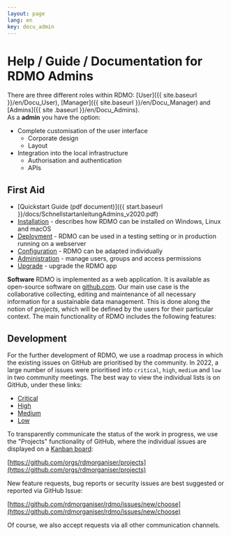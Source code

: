 ```yaml
---
layout: page
lang: en
key: docu_admin
---
```


# Help / Guide / Documentation for RDMO Admins

There are three different roles within RDMO: [User]({{ site.baseurl }}/en/Docu_User), [Manager]({{ site.baseurl }}/en/Docu_Manager) and [Admins]({{ site .baseurl }}/en/Docu_Admins).<br/> As a <b>admin</b> you have the option:

* Complete customisation of the user interface
  * Corporate design
  * Layout
* Integration into the local infrastructure
  * Authorisation and authentication
  * APIs

## First Aid

* [Quickstart Guide (pdf document)]({{ start.baseurl }}/docs/SchnellstartanleitungAdmins_v2020.pdf)
* [Installation](http://rdmo.readthedocs.io/en/latest/installation/index.html) - describes how RDMO can be installed on Windows, Linux and macOS
* [Deployment](http://rdmo.readthedocs.io/en/latest/deployment/index.html) - RDMO can be used in a testing setting or in production running on a webserver
* [Configuration](http://rdmo.readthedocs.io/en/latest/configuration/index.html) - RDMO can be adapted individually
* [Administration](http://rdmo.readthedocs.io/en/latest/administration/index.html) - manage users, groups and access permissions
* [Upgrade](http://rdmo.readthedocs.io/en/latest/upgrade/index.html) - upgrade the RDMO app

<b>Software</b> RDMO is implemented as a web application. It is available as open-source software on [github.com](https://github.com/rdmorganiser). Our main use case is the collaborative collecting, editing and maintenance of all necessary information for a sustainable data management. This is done along the notion of *projects*, which will be defined by the users for their particular context. The main functionality of RDMO includes the following features:

## Development

For the further development of RDMO, we use a roadmap process in which the existing issues on GitHub are prioritised by the community. In 2022, a large number of issues were prioritised into `critical`, `high`, `medium` and `low` in two community meetings. The best way to view the individual lists is on GitHub, under these links:

* [Critical](https://github.com/rdmorganiser/rdmo/issues?q=is%3Aopen+is%3Aissue+label%3A%22priority%3A+critical%22)
* [High](https://github.com/rdmorganiser/rdmo/issues?q=is%3Aopen+is%3Aissue+label%3A%22priority%3A+high%22)
* [Medium](https://github.com/rdmorganiser/rdmo/issues?q=is%3Aopen+is%3Aissue+label%3A%22priority%3A+medium%22)
* [Low](https://github.com/rdmorganiser/rdmo/issues?q=is%3Aopen+is%3Aissue+label%3A%22priority%3A+low%22)

To transparently communicate the status of the work in progress, we use the "Projects" functionality of GitHub, where the individual issues are displayed on a [Kanban board](https://en.wikipedia.org/wiki/Kanban_board):

[https://github.com/orgs/rdmorganiser/projects](https://github.com/orgs/rdmorganiser/projects)

New feature requests, bug reports or security issues are best suggested or reported via GitHub Issue:

[https://github.com/rdmorganiser/rdmo/issues/new/choose](https://github.com/rdmorganiser/rdmo/issues/new/choose)

Of course, we also accept requests via all other communication channels.
